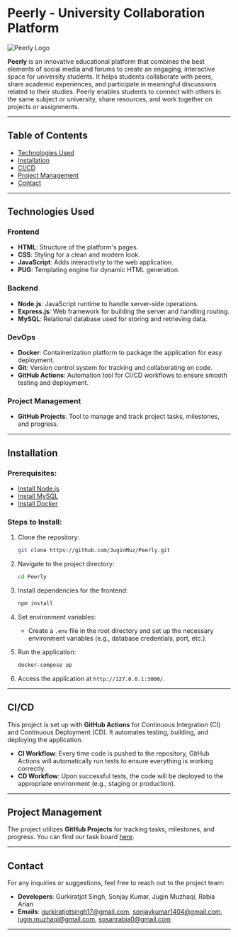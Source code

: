 # Peerly - University Collaboration Platform

![Peerly Logo](c:\Users\HP\Pictures\Picture1.png)

**Peerly** is an innovative educational platform that combines the best elements of social media and forums to create an engaging, interactive space for university students. It helps students collaborate with peers, share academic experiences, and participate in meaningful discussions related to their studies. Peerly enables students to connect with others in the same subject or university, share resources, and work together on projects or assignments.

---

## Table of Contents
- [Technologies Used](#technologies-used)
- [Installation](#installation)
- [CI/CD](#cicd)
- [Project Management](#project-management)
- [Contact](#contact)


---

## Technologies Used

### Frontend
- **HTML**: Structure of the platform's pages.
- **CSS**: Styling for a clean and modern look.
- **JavaScript**: Adds interactivity to the web application.
- **PUG**: Templating engine for dynamic HTML generation.

### Backend
- **Node.js**: JavaScript runtime to handle server-side operations.
- **Express.js**: Web framework for building the server and handling routing.
- **MySQL**: Relational database used for storing and retrieving data.

### DevOps
- **Docker**: Containerization platform to package the application for easy deployment.
- **Git**: Version control system for tracking and collaborating on code.
- **GitHub Actions**: Automation tool for CI/CD workflows to ensure smooth testing and deployment.

### Project Management
- **GitHub Projects**: Tool to manage and track project tasks, milestones, and progress.

---

## Installation

### Prerequisites:
- [Install Node.js](https://nodejs.org/)
- [Install MySQL](https://dev.mysql.com/downloads/)
- [Install Docker](https://www.docker.com/get-started)

### Steps to Install:
1. Clone the repository:
   ```bash
   git clone https://github.com/JuginMuz/Peerly.git
   ```

2. Navigate to the project directory:
   ```bash
   cd Peerly
   ```

3. Install dependencies for the frontend:
   ```bash
   npm install
   ```

4. Set environment variables:
   - Create a `.env` file in the root directory and set up the necessary environment variables (e.g., database credentials, port, etc.).

5. Run the application:
   ```bash
   docker-compose up
   ```

6. Access the application at `http://127.0.0.1:3000/`.

---

## CI/CD

This project is set up with **GitHub Actions** for Continuous Integration (CI) and Continuous Deployment (CD). It automates testing, building, and deploying the application.

- **CI Workflow**: Every time code is pushed to the repository, GitHub Actions will automatically run tests to ensure everything is working correctly.
- **CD Workflow**: Upon successful tests, the code will be deployed to the appropriate environment (e.g., staging or production).

---

## Project Management

The project utilizes **GitHub Projects** for tracking tasks, milestones, and progress. You can find our task board [here](https://github.com/users/JuginMuz/projects/3).

---

## Contact

For any inquiries or suggestions, feel free to reach out to the project team:

- **Developers**: Gurkiratjot Singh, Sonjay Kumar, Jugin Muzhaqi, Rabia Arian
- **Emails**: gurkiratjotsingh17@gmail.com, sonjaykumar1404@gmail.com, jugin.muzhaqi@gmail.com, sosanrabia0@gmail.com

--- 
